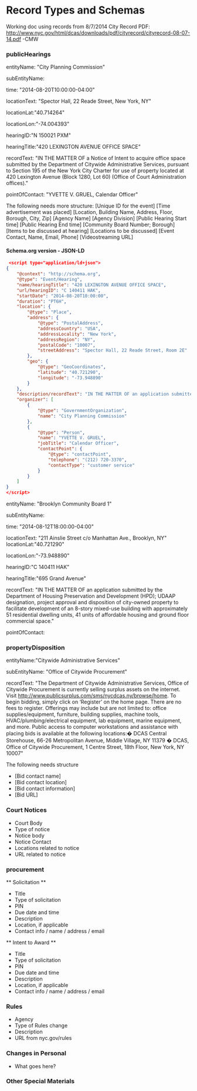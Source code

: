 # Record Types and Schemas #

Working doc using records from 8/7/2014 City Record PDF: http://www.nyc.gov/html/dcas/downloads/pdf/cityrecord/cityrecord-08-07-14.pdf  -CMW


### publicHearings ###

  entityName: "City Planning Commission"
  
  subEntityName: 
  
  time: "2014-08-20T10:00:00-04:00"
  
  locationText: "Spector Hall, 22 Reade Street, New York, NY"
  
  locationLat:"40.714264"
  
  locationLon:"-74.004393"
  
  hearingID:"N 150021 PXM"
  
  hearingTitle:"420 LEXINGTON AVENUE OFFICE SPACE"
  
  recordText: "IN THE MATTER OF a Notice of Intent to acquire office space submitted by the Department of Citywide Administrative Services, pursuant to Section 195 of the New York City Charter for use of property located at 420 Lexington Avenue (Block 1280, Lot 60) (Office of Court Administration offices)."
  
  pointOfContact: "YVETTE V. GRUEL, Calendar Officer"

The following needs more structure:
 [Unique ID for the event]
 [Time advertisement was placed]
 [Location, Building Name, Address, Floor, Borough, City, Zip]
 [Agency Name]
 [Agency Division]
 [Public Hearing Start time]
 [Public Hearing End time]
 [Community Board Number; Borough]
 [Items to be discussed at hearing]
 [Locations to be discussed]
 [Event Contact, Name, Email, Phone]
 [Videostreaming URL]
 

#### Schema.org version - JSON-LD ####
```json
 <script type="application/ld+json">
{
    "@context": "http://schema.org",
    "@type": "Event/Hearing",
    "name/hearingTitle": "420 LEXINGTON AVENUE OFFICE SPACE",
    "url/hearingID": "C 140411 HAK",
    "startDate": "2014-08-20T10:00:00",
    "duration": "PT6H",
    "location": {
        "@type": "Place",
        "address": {
            "@type": "PostalAddress",
            "addressCountry": "USA",
            "addressLocality": "New York",
            "addressRegion": "NY",
            "postalCode": "10007",
            "streetAddress": "Spector Hall, 22 Reade Street, Room 2E"
        },
        "geo": {
            "@type": "GeoCoordinates",
            "latitude": "40.721290",
            "longitude": "-73.948890"
        }
    },
    "description/recordText": "IN THE MATTER OF an application submitted by the Department of Housing Preservation and Development (HPD); UDAAP designation, project approval and disposition of city-owned property to facilitate development of an 8-story mixed-use building with approximately 51 residential dwelling units, 41 units of affordable housing and ground floor commercial space.",
    "organizer": [
        {
            "@type": "GovernmentOrganization",
            "name": "City Planning Commission"
        },
        {
            "@type": "Person",
            "name": "YVETTE V. GRUEL",
            "jobTitle": "Calendar Officer",
            "contactPoint": {
                "@type": "contactPoint",
                "telephone": "(212) 720-3370",
                "contactType": "customer service"
            }
        }
    ]
}
</script> 
```  
  
  entityName: "Brooklyn Community Board 1"
  
  subEntityName: 
  
  time: "2014-08-12T18:00:00-04:00"
  
  locationText: "211 Ainslie Street c/o Manhattan Ave., Brooklyn, NY"
  locationLat:"40.721290"
  
  locationLon:"-73.948890"
  
  hearingID:"C 140411 HAK"
  
  hearingTitle:"695 Grand Avenue"
  
  recordText: "IN THE MATTER OF an application submitted by the Department of Housing Preservation and Development (HPD); UDAAP designation, project approval and disposition of city-owned property to facilitate development of an 8-story mixed-use building with approximately 51 residential dwelling units, 41 units of affordable housing and ground floor commercial space."
  
   pointOfContact:
  
  
  
  


### propertyDisposition ###

  entityName:"Citywide Administrative Services"
  
  subEntityName: "Office of Citywide Procurement"
  
  recordText: "The Department of Citywide Administrative Services, Office of Citywide Procurement is currently selling surplus assets on the internet. Visit http://www.publicsurplus.com/sms/nycdcas.ny/browse/home. To begin bidding, simply click on ‘Register’ on the home page. There are no fees to register. Offerings may include but are not limited to: office supplies/equipment, furniture, building supplies, machine tools, HVAC/plumbing/electrical equipment, lab equipment, marine equipment, and more. Public access to computer workstations and assistance with placing bids is available at the following locations:� DCAS Central Storehouse, 66-26 Metropolitan Avenue, Middle Village, NY 11379 � DCAS, Office of Citywide Procurement, 1 Centre Street, 18th Floor, New York, NY 10007"

The following needs structure
* [Bid contact name]
*	[Bid contact location]
* [Bid contact information]
* [Bid URL]
  
### Court Notices ###
* Court Body
* Type of notice
* Notice body
* Notice Contact
* Locations related to notice
* URL related to notice

### procurement ###

** Solicitation **
* Title 
* Type of solicitation
* PIN
* Due date and time
* Description 
* Location, if applicable
* Contact info / name / address / email

** Intent to Award **
* Title
* Type of solicitation
* PIN
* Due date and time
* Description 
* Location, if applicable
* Contact info / name / address / email

### Rules ###
* Agency
* Type of Rules change
* Description
* URL from nyc.gov/rules

### Changes in Personal ###
* What goes here?

### Other Special Materials ###